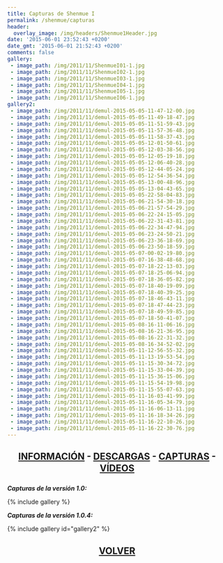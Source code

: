 ```yaml
---
title: Capturas de Shenmue I
permalink: /shenmue/capturas
header:
  overlay_image: /img/headers/Shenmue1Header.jpg
date: '2015-06-01 23:52:43 +0200'
date_gmt: '2015-06-01 21:52:43 +0200'
comments: false
gallery:
 - image_path: /img/2011/11/ShenmueI01-1.jpg
 - image_path: /img/2011/11/ShenmueI02-1.jpg
 - image_path: /img/2011/11/ShenmueI03-1.jpg
 - image_path: /img/2011/11/ShenmueI04-1.jpg
 - image_path: /img/2011/11/ShenmueI05-1.jpg
 - image_path: /img/2011/11/ShenmueI06-1.jpg
gallery2:
 - image_path: /img/2011/11/demul-2015-05-05-11-47-12-00.jpg
 - image_path: /img/2011/11/demul-2015-05-05-11-49-18-47.jpg
 - image_path: /img/2011/11/demul-2015-05-05-11-51-59-43.jpg
 - image_path: /img/2011/11/demul-2015-05-05-11-57-36-48.jpg
 - image_path: /img/2011/11/demul-2015-05-05-11-58-37-43.jpg
 - image_path: /img/2011/11/demul-2015-05-05-12-01-50-61.jpg
 - image_path: /img/2011/11/demul-2015-05-05-12-03-38-56.jpg
 - image_path: /img/2011/11/demul-2015-05-05-12-05-19-18.jpg
 - image_path: /img/2011/11/demul-2015-05-05-12-06-40-28.jpg
 - image_path: /img/2011/11/demul-2015-05-05-12-44-05-24.jpg
 - image_path: /img/2011/11/demul-2015-05-05-12-54-36-54.jpg
 - image_path: /img/2011/11/demul-2015-05-05-13-00-48-96.jpg
 - image_path: /img/2011/11/demul-2015-05-05-13-04-43-65.jpg
 - image_path: /img/2011/11/demul-2015-05-05-22-58-04-83.jpg
 - image_path: /img/2011/11/demul-2015-05-06-21-54-30-18.jpg
 - image_path: /img/2011/11/demul-2015-05-06-21-57-54-29.jpg
 - image_path: /img/2011/11/demul-2015-05-06-22-24-15-05.jpg
 - image_path: /img/2011/11/demul-2015-05-06-22-31-43-81.jpg
 - image_path: /img/2011/11/demul-2015-05-06-22-34-47-94.jpg
 - image_path: /img/2011/11/demul-2015-05-06-23-24-50-21.jpg
 - image_path: /img/2011/11/demul-2015-05-06-23-36-18-69.jpg
 - image_path: /img/2011/11/demul-2015-05-06-23-50-18-59.jpg
 - image_path: /img/2011/11/demul-2015-05-07-00-02-19-80.jpg
 - image_path: /img/2011/11/demul-2015-05-07-16-38-48-68.jpg
 - image_path: /img/2011/11/demul-2015-05-07-18-22-13-03.jpg
 - image_path: /img/2011/11/demul-2015-05-07-18-25-06-94.jpg
 - image_path: /img/2011/11/demul-2015-05-07-18-36-05-82.jpg
 - image_path: /img/2011/11/demul-2015-05-07-18-40-19-09.jpg
 - image_path: /img/2011/11/demul-2015-05-07-18-40-39-25.jpg
 - image_path: /img/2011/11/demul-2015-05-07-18-46-43-11.jpg
 - image_path: /img/2011/11/demul-2015-05-07-18-47-44-23.jpg
 - image_path: /img/2011/11/demul-2015-05-07-18-49-59-85.jpg
 - image_path: /img/2011/11/demul-2015-05-07-18-50-41-07.jpg
 - image_path: /img/2011/11/demul-2015-05-08-16-11-06-16.jpg
 - image_path: /img/2011/11/demul-2015-05-08-16-21-36-95.jpg
 - image_path: /img/2011/11/demul-2015-05-08-16-22-31-32.jpg
 - image_path: /img/2011/11/demul-2015-05-08-16-34-52-02.jpg
 - image_path: /img/2011/11/demul-2015-05-11-12-56-55-32.jpg
 - image_path: /img/2011/11/demul-2015-05-11-13-19-53-54.jpg
 - image_path: /img/2011/11/demul-2015-05-11-15-30-34-72.jpg
 - image_path: /img/2011/11/demul-2015-05-11-15-33-04-39.jpg
 - image_path: /img/2011/11/demul-2015-05-11-15-36-15-06.jpg
 - image_path: /img/2011/11/demul-2015-05-11-15-54-19-98.jpg
 - image_path: /img/2011/11/demul-2015-05-11-15-55-07-63.jpg
 - image_path: /img/2011/11/demul-2015-05-11-16-03-41-99.jpg
 - image_path: /img/2011/11/demul-2015-05-11-16-05-34-79.jpg
 - image_path: /img/2011/11/demul-2015-05-11-16-06-13-11.jpg
 - image_path: /img/2011/11/demul-2015-05-11-16-18-34-26.jpg
 - image_path: /img/2011/11/demul-2015-05-11-16-22-10-26.jpg
 - image_path: /img/2011/11/demul-2015-05-11-16-22-30-76.jpg
---
```

<h2 style="text-align: center;"><strong><a href="/shenmue/informacion/">INFORMACIÓN</a> - <a href="/shenmue/descargar/">DESCARGAS</a> - <a href="/shenmue/capturas/">CAPTURAS</a> - <a href="/shenmue/videos/">VÍDEOS</a></strong></h2>

_**Capturas de la versión 1.0:**_

{% include gallery %}

_**Capturas de la versión 1.0.4:**_

{% include gallery id="gallery2" %}

<h2 style="text-align: center;"><strong><a href="/shenmue/">VOLVER</a></strong></h2>
<br>
<br>
<br>

